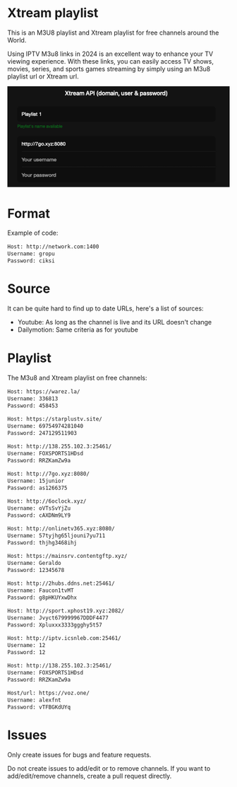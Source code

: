 # Xtream playlist

This is an M3U8 playlist and Xtream playlist for free channels around the World.

Using IPTV M3u8 links in 2024 is an excellent way to enhance your TV viewing experience. With these links, you can easily access TV shows, movies, series, and sports games streaming by simply using an M3u8 playlist url or Xtream url.

![VLC Network Panel](https://raw.githubusercontent.com/m3u8-xtream/magazine-blog/master/img/preview.jpg)

# Format

Example of code:

```
Host: http://network.com:1400
Username: gropu
Password: ciksi
```

# Source

It can be quite hard to find up to date URLs, here's a list of sources:

- Youtube: As long as the channel is live and its URL doesn't change
- Dailymotion: Same criteria as for youtube

# Playlist

The M3u8 and Xtream playlist on free channels:

```
Host: https://warez.la/
Username: 336813
Password: 458453
```

```
Host: https://starplustv.site/
Username: 69754974281040
Password: 247129511903
```

```
Host: http://138.255.102.3:25461/
Username: FOXSPORTS1HDsd
Password: RRZKamZw9a
```

```
Host: http://7go.xyz:8080/
Username: 15junior
Password: as1266375
```

```
Host: http://6oclock.xyz/
Username: oVTsSvYjZu
Password: cAXDNm9LY9
```

```
Host: http://onlinetv365.xyz:8080/
Username: 57tyjhg65ljouni7yu711
Password: thjhg3468ihj
```

```
Host: https://mainsrv.contentgftp.xyz/
Username: Geraldo
Password: 12345678
```

```
Host: http://2hubs.ddns.net:25461/
Username: Faucon1tvMT
Password: g8pHKUYxwDhx
```

```
Host: http://sport.xphost19.xyz:2082/
Username: Jvyct679999967DDDF4477
Password: Xpluxxx3333ggghy5t57
```

```
Host: http://iptv.icsnleb.com:25461/
Username: 12
Password: 12
```

```
Host: http://138.255.102.3:25461/
Username: FOXSPORTS1HDsd
Password: RRZKamZw9a
```

```
Host/url: https://voz.one/
Username: alexfnt
Password: vTFBGKdUYq
```

# Issues

Only create issues for bugs and feature requests.

Do not create issues to add/edit or to remove channels. If you want to add/edit/remove channels, create a pull request directly.
